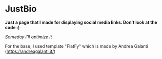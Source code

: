 # JustBio

**Just a page that I made for displaying social media links. Don't look at the code :)**

_Someday I'll optimize it_

For the base, I used template "FlatFy" which is made by Andrea Galanti (https://andreagalanti.it/)


